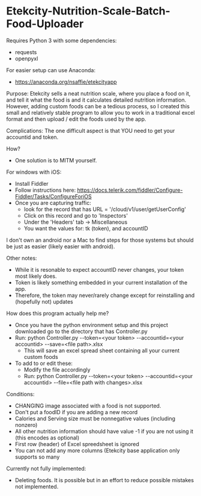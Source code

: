 # Etekcity-Nutrition-Scale-Batch-Food-Uploader

Requires Python 3 with some dependencies:
  - requests
  - openpyxl
  
For easier setup can use Anaconda:
  - https://anaconda.org/nsaffie/etekcityapp

Purpose: Etekcity sells a neat nutrition scale, where you place a food on it, and tell it what the food is and it calculates detailed nutrition information. However, adding custom foods can be a tedious process, so I created this small and relatively stable program to allow you to work in a traditional excel format and then upload / edit the foods used by the app.

Complications: The one difficult aspect is that YOU need to get your accountid and token.

How?
- One solution is to MITM yourself.

For windows with iOS:
- Install Fiddler
- Follow instructions here: https://docs.telerik.com/fiddler/Configure-Fiddler/Tasks/ConfigureForiOS
- Once you are capturing traffic:
  - look for the record that has URL = '/cloud/v1/user/getUserConfig'
  - Click on this record and go to 'Inspectors'
  - Under the 'Headers' tab -> Miscellaneous
  - You want the values for: tk (token), and accountID
  
 I don't own an android nor a Mac to find steps for those systems but should be just as easier (likely easier with android).
  
Other notes:
  - While it is resonable to expect accountID never changes, your token most likely does.
  - Token is likely something embedded in your current installation of the app. 
  - Therefore, the token may never/rarely change except for reinstalling and (hopefully not) updates
  
  How does this program actually help me?
  - Once you have the python environment setup and this project downloaded go to the directory that has Controller.py
  - Run: python Controller.py --token=\<your token\> --accountid=\<your accountid\> --save=\<file path>.xlsx
    - This will save an excel spread sheet containing all your current custom foods
  - To add to or edit these: 
    - Modify the file accordingly
    - Run: python Controller.py --token=\<your token\> --accountid=\<your accountid\> --file=\<file path with changes\>.xlsx

Conditions:
  - CHANGING image associated with a food is not supported.
  - Don't put a foodID if you are adding a new record
  - Calories and Serving size must be nonnegative values (including nonzero)
  - All other nutrition information should have value -1 if you are not using it (this encodes as optional)
  - First row (header) of Excel spreedsheet is ignored
  - You can not add any more columns (Etekcity base application only supports so many

Currently not fully implemented:
  - Deleting foods. It is possible but in an effort to reduce possible mistakes not implemented.
